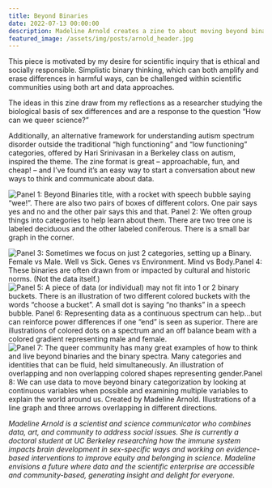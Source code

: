 ```yaml
---
title: Beyond Binaries
date: 2022-07-13 00:00:00
description: Madeline Arnold creates a zine to about moving beyond binary data. 
featured_image: /assets/img/posts/arnold_header.jpg
---
```


This piece is motivated by my desire for scientific inquiry that is ethical and socially responsible. Simplistic binary thinking, which can both amplify and erase differences in harmful ways, can be challenged within scientific communities using both art and data approaches.

The ideas in this zine draw from my reflections as a researcher studying the biological basis of sex differences and are a response to the question “How can we queer science?”

Additionally, an alternative framework for understanding autism spectrum disorder outside the traditional “high functioning” and “low functioning” categories, offered by Hari Srinivasan in a Berkeley class on autism, inspired the theme. The zine format is great – approachable, fun, and cheap! – and I’ve found it’s an easy way to start a conversation about new ways to think and communicate about data.

<img src="../assets/img/posts/arnold_comicformat_1.jpg" alt="Panel 1:
Beyond Binaries title, with a rocket with speech bubble saying “wee!”. There are also two pairs of boxes of different colors. One pair says yes and no and the other pair says this and that.  Panel 2: We often group things into categories to help learn about them.  There are two tree one is labeled deciduous and the other labeled coniferous.  There is a small bar graph in the corner.">

<img src="../assets/img/posts/arnold_comicformat_2.jpg" alt="Panel 3: Sometimes we focus on just 2 categories, setting up a Binary.  Female vs Male.  Well vs Sick. Genes vs Environment.  Mind vs Body.Panel 4: These binaries are often drawn from or impacted by cultural and historic norms.  (Not the data itself.)">

<img src="../assets/img/posts/arnold_comicformat_3.jpg" alt="Panel 5: A piece of data (or individual) may not fit into 1 or 2 binary buckets.  There is an illustration of two different colored buckets with the words “choose a bucket”. A small dot is saying “no thanks” in a speech bubble. Panel 6: Representing data as a continuous spectrum can help…but can reinforce power differences if one “end” is seen as superior.  There are illustrations of colored dots on a spectrum and an off balance beam with a colored gradient representing male and female.">

<img src="../assets/img/posts/arnold_comicformat_4.jpg" alt="Panel 7: The queer community has many great examples of how to think and live beyond binaries and the binary spectra. Many categories and identities that can be fluid, held simultaneously. An illustration of overlapping and non overlapping colored shapes representing gender.Panel 8: We can use data to move beyond binary categorization by looking at continuous  variables when possible and examining multiple variables to explain the world around us. Created by Madeline Arnold. Illustrations of a line graph and three arrows overlapping in different directions.">


*Madeline Arnold is a scientist and science communicator who combines data, art, and community to address social issues. She is currently a doctoral student at UC Berkeley researching how the immune system impacts brain development in sex-specific ways and working on evidence-based interventions to improve equity and belonging in science. Madeline envisions a future where data and the scientific enterprise are accessible and community-based, generating insight and delight for everyone.*